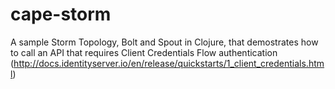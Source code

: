# cape-storm
A sample Storm Topology, Bolt and Spout in Clojure, that demostrates how to call an API that requires Client Credentials Flow authentication (http://docs.identityserver.io/en/release/quickstarts/1_client_credentials.html)
